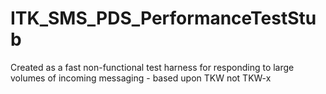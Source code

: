 # ITK_SMS_PDS_PerformanceTestStub
Created as a fast non-functional test harness for responding to large volumes of incoming messaging - based upon TKW not TKW-x

